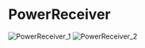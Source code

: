 # PowerReceiver

![PowerReceiver_1](https://user-images.githubusercontent.com/82192898/124934323-8f7fa200-e03f-11eb-9ce7-90df7f55154b.jpg)
![PowerReceiver_2](https://user-images.githubusercontent.com/82192898/124934330-90b0cf00-e03f-11eb-911d-191a7cf2b5fd.jpg)

